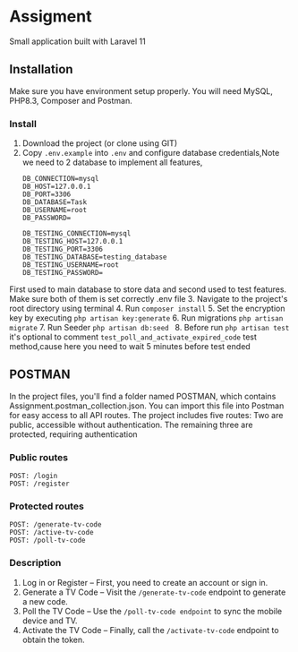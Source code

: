 # Assigment
Small application built with Laravel 11 <br>

## Installation
Make sure you have environment setup properly. You will need MySQL, PHP8.3, Composer and Postman.

### Install
1. Download the project (or clone using GIT)
2. Copy `.env.example` into `.env` and configure database credentials,Note we need to 2 database to implement all features,
    ```
    DB_CONNECTION=mysql
    DB_HOST=127.0.0.1
    DB_PORT=3306
    DB_DATABASE=Task
    DB_USERNAME=root
    DB_PASSWORD=
    
    DB_TESTING_CONNECTION=mysql
    DB_TESTING_HOST=127.0.0.1
    DB_TESTING_PORT=3306
    DB_TESTING_DATABASE=testing_database
    DB_TESTING_USERNAME=root
    DB_TESTING_PASSWORD=
   ```
First used to main database to store data and second used to test features. Make sure both of them is set correctly .env file
3. Navigate to the project's root directory using terminal
4. Run `composer install`
5. Set the encryption key by executing `php artisan key:generate`
6. Run migrations `php artisan migrate`
7. Run Seeder `php artisan db:seed `
8. Before run  `php artisan test ` it's optional to comment `test_poll_and_activate_expired_code` test method,cause here you need to wait 5 minutes before test ended

## POSTMAN
In the project files, you'll find a folder named POSTMAN, which contains Assignment.postman_collection.json. You can import this file into Postman for easy access to all API routes.
The project includes five routes:
Two are public, accessible without authentication.
The remaining three are protected, requiring authentication
### Public routes
```
POST: /login
POST: /register
```
### Protected routes

```
POST: /generate-tv-code
POST: /active-tv-code
POST: /poll-tv-code

```

### Description
1. Log in or Register – First, you need to create an account or sign in.
2. Generate a TV Code – Visit the `/generate-tv-code` endpoint to generate a new code.
3. Poll the TV Code – Use the `/poll-tv-code endpoint` to sync the mobile device and TV.
4. Activate the TV Code – Finally, call the `/activate-tv-code` endpoint to obtain the token.

